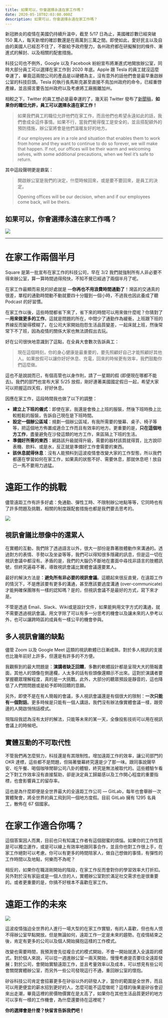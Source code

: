 ```yaml
---
title: 如果可以，你會選擇永遠在家工作嗎？
date: 2020-05-18T02:03:00.000Z
description: 如果可以，你會選擇永遠在家工作嗎？
---
```

新冠肺炎的疫情在美國仍持續升溫中，截至 5/17 日為止，美國確診數已經突破 150 萬人，每天新增的確診數還是在兩萬到三萬之間。即使如此，愛好民主以及自由的美國人已經忍不住了，不斷給予政府壓力，各州政府都在研擬解封的條件、漸進式的解封、以及相關的配套措施。

科技公司也不例外，Google 以及 Facebook 紛紛宣布將漸進式地開放辦公室，同時大部分員工可以選擇在家工作到 2020 年底。Apple 跟 Tesla 的員工就沒這麼幸運了，畢竟這兩間公司的產品是以硬體為主，沒有意外的話他們會是最早重啟辦公室的科技巨頭。Tesla 的執行長馬斯克甚至直接不鳥加州政府的命令，已經重啓產線，並且揚言要告加州政府以及考慮將工廠搬離加州。

相較之下，Twitter 的員工想必是最幸運的了，幾天前 Twitter 發布了[新聞稿](https://blog.twitter.com/en_us/topics/company/2020/keeping-our-employees-and-partners-safe-during-coronavirus.html)，**如果你的職位允許，員工可以選擇永遠在家工作！**

> 如果我們員工的職位允許他們在家工作，而且他們也希望永遠如此的話，我們會成全這件事情。如果不行，當我們覺得復工是安全的，並且搭配額外的預防措施，辦公室將會是他們溫暖友好的地方。
>
> if our employees are in a role and situation that enables them to work from home and they want to continue to do so forever, we will make that happen. If not, our offices will be their warm and welcoming selves, with some additional precautions, when we feel it’s safe to return.

其中這段聲明更是霸氣：

> 開啟辦公室是我們的決定，什麼時候回來，或是要不要回來，是員工的決定。
>
> Opening offices will be our decision, when and if our employees come back, will be theirs.

## 如果可以，你會選擇永遠在家工作嗎？

![](https://miro.medium.com/max/5982/1*-ZXVHkdJNJfreGawAgMOdA.jpeg)

- - -

# 在家工作兩個半月

Square 是第一批宣布在家工作的科技公司，早在 3/2 我們就強制所有人非必要不得來辦公室，算一算時間過得飛快，不知不覺已經過了兩個半月了呢。

在家工作最顯而易見的好處就是 —**你再也不用浪費時間通勤了**！灣區的交通真的很差，單程的通勤時間動不動就要四十分鐘到一個小時，不過我也因此養成了聽 Podcast 的好習慣。

在家工作以後，這些時間都省下來了，省下來的時間可以用來做什麼呢？你猜對了 —**用來做更多的工作**。這就是問題的所在，中間少了通勤作為緩衝，上班跟下班的界線反而變得模糊了。在公司大家開始抱怨生活品質變差，一起床就上班，然後常常下不了班，因為疫情的關係大家也無法請假出去玩。

好在公司很快地意識到了這點，在全員大會數次告訴員工：

> 現在這個時刻，你的身心健康是最重要的，要先照顧好自己才能照顧好其他人。如果放假可以讓你好好休息、充電，回來的時候更有效率，我們鼓勵你們這麼做。

這也不是說說而已，有個高管也以身作則，請了一星期的假 (即便現在哪都不能去)。我們的部門也宣布大家 5/25 放假，剛好連著美國國定假日一起，希望大家可以把握這四天假，好好休息。

因應在家工作，這段時間我也做了以下的調整：

* **建立上下班的儀式**：即使在家，我還是會換上上班的服裝，然後下班時換上比較輕鬆的服裝，告訴自己現在是下班時間。
* **設定一個辦公區域**：規劃一個辦公區域，有我所需要的螢幕、桌子、椅子等等，把這個地方佈置成適合工作而且有效率的地方。更重要的是，**只在這個地方工作**，盡量避免在沙發這類的地方工作，來區隔上下班的生活。
* **準備好所需的東西**：網路該升級就得升級，需要的器材該買就得買，比方說印表機、飲料、或是水，反正就是準備好工作會需要的東西。
* **該休息就得休息**：沒有人能預料到這波疫情會改變大家的工作型態，所以我們都還在學習如何在家工作，如果真的狀態不好、需要休息，那就休息吧！放自己一馬不要用力過猛。

# 遠距工作的挑戰

儘管遠距工作有許多好處：免通勤、彈性工時、不限制辦公地點等等，它同時也有了許多問題及挑戰，相關的制度跟配套措施也都是我們要去思考的。

![](https://miro.medium.com/max/4400/1*8zovjfND_c8qYEiG-DPB9A.jpeg)

## 視訊會議比想像中的還累人

在實體的互動，我們除了透過語言以外，很大一部份是靠著肢體動作來溝通的。透過對方的表情、手勢以及坐姿等等，我們可以得知很多隱藏的訊息，但是這一切在視訊會議中都沒有。矛盾的是，我們的大腦仍不斷地在畫面中尋找非語言的肢體訊號，但終究遍尋不著，導致視訊會議比實體會議還要累人。

最好的解決方法是：**避免所有非必要的視訊會議**。這聽起來很反直覺，在遠距工作的情況下，不是應該要有更多的溝通，甚至應該要過度溝通 (over-communicate) 才能夠確保團隊有一樣的認知嗎？是的，但視訊會議不是最好的方式，寫下來才是。

不管是透過 Email、Slack、Wiki或是設計文件，如果能夠用文字方式的溝通，就不需要透過視訊會議。用文字除了可以有多一分思考的機會以及讓未來的人參考以外，也可以讓跨時區的成員有一樣公平的機會參與。

## 多人視訊會議的缺點

儘管 Zoom 以及 Google Meet 這類的視訊軟體已日漸成熟，對於多人視訊的支援也比幾年前好上許多，但還是有許多的不方便。

我觀察到的最大問題是：**演講者缺乏回饋**，多數的軟體設計都是呈現大大的簡報畫面，其他人的頭像在側邊欄，人太多的話有些頭像還顯示不出來。這對於演講者要掌握聽眾理解程度，真的是一大挑戰。此外，大部分的聽眾預設是靜音的，這也降低了人們問問題或是給予即時回饋的意願。

另外，即使不是在有人簡報的會議，多人視訊會議還是有個很大的限制：**一次只能有一個對話**。更多時候是只能有一個人講話，我們沒有辦法像實體會議一樣，跟旁邊的人開啟悄悄話模式。

現階段我認為沒有太好的解法，只能等未來的某一天，全像投影技術可以用在視訊會議上的時候吧。

## 實體互動的不可取代性

不管我們再怎麼努力，科技還是有其限制性。增加遠距工作的效率，讓公司部門的 OKR 達標，這些都不是問題，但隔著螢幕終究還是少了那一味。跟同事說聲早安、吃午餐、喝個咖啡閒聊公司八卦的體驗，終究是無法被取代的。這些體驗乍看之下對工作效率沒有直接幫助，卻是決定員工歸屬感以及工作開心程度的重要指標，也會影響員工的留存率。

這也是為什麼即便是全世界最大的全遠距工作公司 — GitLab，每年也會舉辦一次實體聚會，將全世界的員工飛到同一個地方度假。目前 GitLab 擁有 1295 名員工，散佈在 67 個國家。

# 在家工作適合你嗎？

這個答案因人而異，目前也只有知識工作者有這個甜蜜的煩惱。如果你的工作性質是可以獨立運作，或是可以線上有效率地跟同事合作，並且你也對工作很上手，在家工作絕對可以考慮。你可以有更多的時間陪家人，做自己想做的事情，有彈性的工作時間以及地點，何樂而不為呢？

相反的，如果你在職涯剛開始的階段，在家工作反而會對你的學習效率大打折扣。另外對於沒有家庭或是一個人住的人，實體辦公室對於滿足社交需求也是很重要的。或者更重要的是，你搞不好根本不喜歡在家工作。

# 遠距工作的未來

![](https://miro.medium.com/max/5517/1*An-yFGrhzXxF1ZoX5kDfKw.jpeg)

這波疫情強迫全世界的人進行一場大型的在家工作實驗，有的人喜歡，但也有人恨不得辦公室早點開放。但是無論如何，遠距工作一定是未來的趨勢。在疫情結束之後，肯定有更多的公司以及個人開始擁抱這樣的工作模式。

改變也需要時間，我預測會先從複合式的模式開始，不會一開始就進入全遠距的模式。對於個人來說，可以從一週進辦公室一兩天開始，慢慢考慮是否要往全遠距發展；對於公司，會開始實驗遠距工作，並且考量效率以及成本，可以想見有些公司會關閉實體辦公室，而另外一些公司發現這行不通，重回辦公室的懷抱。

矽谷科技公司肯定會招募更多在矽谷以外的研發人才，當你的範圍是全世界，而且可以用更便宜的薪水招到更好的人，怎麼可能不這麼做呢？這樣的後果是矽谷會迎來出走潮，畢竟這裡的房價物價實在是太高了，如果你在其他生活品質更好的地方可以享有一樣的工作機會，為什麼還要待在這裡呢？

**你的選擇會是什麼？快留言告訴我們吧！**